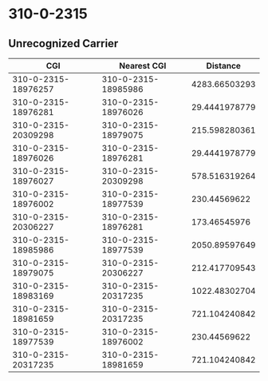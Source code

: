 # 310-0-2315
## Unrecognized Carrier


| CGI | Nearest CGI | Distance |
|-----|-------------|----------|
| 310-0-2315-18976257 | 310-0-2315-18985986 | 4283.66503293 |
| 310-0-2315-18976281 | 310-0-2315-18976026 | 29.4441978779 |
| 310-0-2315-20309298 | 310-0-2315-18979075 | 215.598280361 |
| 310-0-2315-18976026 | 310-0-2315-18976281 | 29.4441978779 |
| 310-0-2315-18976027 | 310-0-2315-20309298 | 578.516319264 |
| 310-0-2315-18976002 | 310-0-2315-18977539 | 230.44569622 |
| 310-0-2315-20306227 | 310-0-2315-18976281 | 173.46545976 |
| 310-0-2315-18985986 | 310-0-2315-18977539 | 2050.89597649 |
| 310-0-2315-18979075 | 310-0-2315-20306227 | 212.417709543 |
| 310-0-2315-18983169 | 310-0-2315-20317235 | 1022.48302704 |
| 310-0-2315-18981659 | 310-0-2315-20317235 | 721.104240842 |
| 310-0-2315-18977539 | 310-0-2315-18976002 | 230.44569622 |
| 310-0-2315-20317235 | 310-0-2315-18981659 | 721.104240842 |
